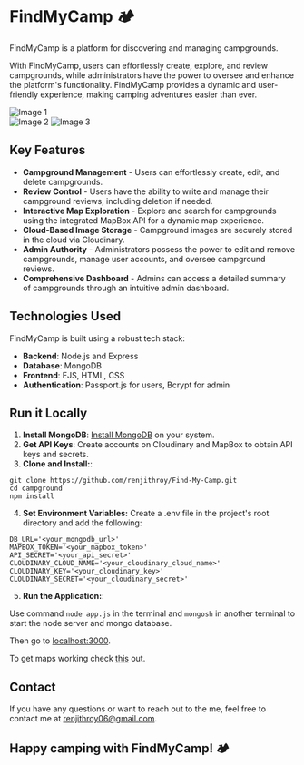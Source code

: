 # FindMyCamp 🏕️

FindMyCamp is a platform for discovering and managing campgrounds. 

With FindMyCamp, users can effortlessly create, explore, and review campgrounds, while administrators have the power to oversee and enhance the platform's functionality. FindMyCamp provides a dynamic and user-friendly experience, making camping adventures easier than ever.

![Image 1](https://i.imgur.com/RSdHpky.png)  
![Image 2](https://i.imgur.com/vxlwxfO.png)
![Image 3](https://i.imgur.com/3oU80lM.png)

## Key Features
- **Campground Management** - Users can effortlessly create, edit, and delete campgrounds.
- **Review Control** - Users have the ability to write and manage their campground reviews, including deletion if needed.
- **Interactive Map Exploration** - Explore and search for campgrounds using the integrated MapBox API for a dynamic map experience.
- **Cloud-Based Image Storage** - Campground images are securely stored in the cloud via Cloudinary.
- **Admin Authority** - Administrators possess the power to edit and remove campgrounds, manage user accounts, and oversee campground reviews.
- **Comprehensive Dashboard** - Admins can access a detailed summary of campgrounds through an intuitive admin dashboard.

## Technologies Used

FindMyCamp is built using a robust tech stack:

- **Backend**: Node.js and Express
- **Database**: MongoDB
- **Frontend**: EJS, HTML, CSS
- **Authentication**: Passport.js for users, Bcrypt for admin

## Run it Locally
1. **Install MongoDB**: [Install MongoDB](https://www.mongodb.com/) on your system.
2. **Get API Keys**: Create accounts on Cloudinary and MapBox to obtain API keys and secrets.
3. **Clone and Install:**:

```
git clone https://github.com/renjithroy/Find-My-Camp.git
cd campground
npm install
```

4. **Set Environment Variables:**
Create a .env file in the project's root directory and add the following:  

```
DB_URL='<your_mongodb_url>'
MAPBOX_TOKEN='<your_mapbox_token>'
API_SECRET='<your_api_secret>'
CLOUDINARY_CLOUD_NAME='<your_cloudinary_cloud_name>'
CLOUDINARY_KEY='<your_cloudinary_key>'
CLOUDINARY_SECRET='<your_cloudinary_secret>'
```

5. **Run the Application:**:

Use command ```node app.js``` in the terminal and ```mongosh``` in another terminal to start the node server and mongo database.

Then go to [localhost:3000](http://localhost:3000/).

To get maps working check [this](https://docs.mapbox.com/) out.

## Contact

If you have any questions or want to reach out to the me, feel free to contact me at [renjithroy06@gmail.com](mailto:renjithroy06@gmail.com).

## Happy camping with FindMyCamp! 🏕️